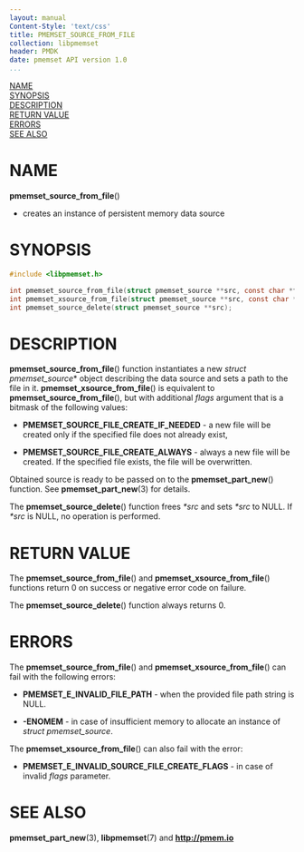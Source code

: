 ```yaml
---
layout: manual
Content-Style: 'text/css'
title: PMEMSET_SOURCE_FROM_FILE
collection: libpmemset
header: PMDK
date: pmemset API version 1.0
...
```


[comment]: <> (SPDX-License-Identifier: BSD-3-Clause)
[comment]: <> (Copyright 2020-2021, Intel Corporation)

[comment]: <> (pmemset_source_from_file.3 -- man page for pmemset_source_from_file)

[NAME](#name)<br />
[SYNOPSIS](#synopsis)<br />
[DESCRIPTION](#description)<br />
[RETURN VALUE](#return-value)<br />
[ERRORS](#errors)<br />
[SEE ALSO](#see-also)<br />

# NAME #

**pmemset_source_from_file**()
- creates an instance of persistent memory data source

# SYNOPSIS #

```c
#include <libpmemset.h>

int pmemset_source_from_file(struct pmemset_source **src, const char *file);
int pmemset_xsource_from_file(struct pmemset_source **src, const char *file, unsigned flags);
int pmemset_source_delete(struct pmemset_source **src);

```

# DESCRIPTION #

**pmemset_source_from_file**() function instantiates a new *struct pmemset_source** object
describing the data source and sets a path to the file in it.
**pmemset_xsource_from_file**() is equivalent to **pmemset_source_from_file**(), but with
additional *flags* argument that is a bitmask of the following values:

* **PMEMSET_SOURCE_FILE_CREATE_IF_NEEDED** - a new file will be created only if the specified file does not already exist,

* **PMEMSET_SOURCE_FILE_CREATE_ALWAYS** - always a new file will be created. If the specified file exists, the file will be overwritten.

Obtained source is ready to be passed on to the **pmemset_part_new**() function.
See **pmemset_part_new**(3) for details.

The **pmemset_source_delete**() function frees *\*src* and sets *\*src* to NULL. If *\*src* is NULL, no operation is performed.

# RETURN VALUE #

The **pmemset_source_from_file**() and **pmemset_xsource_from_file**() functions
return 0 on success or  negative error code on failure.

The **pmemset_source_delete**() function always returns 0.

# ERRORS #

The **pmemset_source_from_file**() and **pmemset_xsource_from_file**() can fail
with the following errors:

* **PMEMSET_E_INVALID_FILE_PATH** - when the provided file path string is NULL.

* **-ENOMEM** - in case of insufficient memory to allocate an instance
of *struct pmemset_source*.

The **pmemset_xsource_from_file**() can also fail with the error:

* **PMEMSET_E_INVALID_SOURCE_FILE_CREATE_FLAGS** - in case of invalid *flags*
parameter.

# SEE ALSO #

**pmemset_part_new**(3), **libpmemset**(7) and **<http://pmem.io>**
